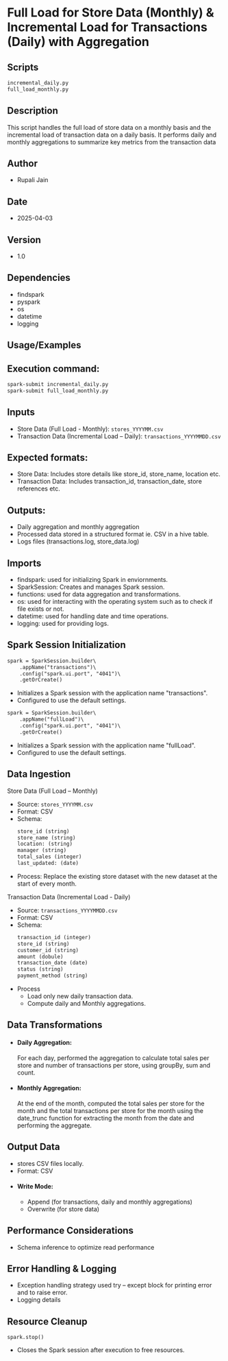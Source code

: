 
# Full Load for Store Data (Monthly) & Incremental Load for Transactions (Daily) with Aggregation 


## Scripts 

```markdown
incremental_daily.py
full_load_monthly.py
```





## Description

This script handles the full load of store data on a monthly basis and the incremental load of transaction data on a daily basis. It performs daily and monthly aggregations to summarize key metrics from the transaction data

## Author

- Rupali Jain


## Date

- 2025-04-03
## Version

- 1.0
## Dependencies

 - findspark
 - pyspark
 - os
 - datetime
 - logging
## Usage/Examples

## Execution command: 

```markdown
spark-submit incremental_daily.py
spark-submit full_load_monthly.py
```

## Inputs

- Store Data (Full Load - Monthly): ``` stores_YYYYMM.csv ```
- Transaction Data (Incremental Load – Daily):  ``` transactions_YYYYMMDD.csv ```

## Expected formats:

 - Store Data: Includes store details like store_id, store_name, location etc.
 - Transaction Data: Includes transaction_id, transaction_date, store references etc.

## Outputs:

- Daily aggregation and monthly aggregation
- Processed data stored in a structured format ie. CSV in a hive table.
- Logs files (transactions.log, store_data.log)




## Imports

- findspark: used for initializing Spark in enviornments.
- SparkSession: Creates and manages Spark session.
- functions: used for data aggregation and transformations.
- os: used for interacting with the operating system such as to check if file exists or not.
- datetime: used for handling date and time operations.
- logging: used for providing logs.
## Spark Session Initialization

``` markdown
spark = SparkSession.builder\
    .appName("transactions")\
    .config("spark.ui.port", "4041")\
    .getOrCreate()
```

- Initializes a Spark session with the application name "transactions".
- Configured to use the default settings.

``` markdown
spark = SparkSession.builder\
    .appName("fullLoad")\
    .config("spark.ui.port", "4041")\
    .getOrCreate()
```

- Initializes a Spark session with the application name "fullLoad".
- Configured to use the default settings.

## Data Ingestion

 Store Data (Full Load – Monthly)
- Source: ``` stores_YYYYMM.csv ```
- Format: CSV
- Schema:
    ```markdown
    store_id (string)
    store_name (string)
    location: (string)
    manager (string)
    total_sales (integer)
    last_updated: (date)
    ```
- Process: Replace the existing store dataset with the new dataset at the start of every month.

Transaction Data (Incremental Load - Daily)
- Source: ```transactions_YYYYMMDD.csv```
- Format: CSV
- Schema:
    ```markdown
    transaction_id (integer)
    store_id (string)
    customer_id (string)
    amount (dobule)
    transaction_date (date)
    status (string)
    payment_method (string)
    ```
- Process
    - Load only new daily transaction data.
    - Compute daily and Monthly aggregations.
## Data Transformations

 - #### Daily Aggregation:
    For each day, performed the aggregation to calculate total sales per store and number of transactions per store, using groupBy, sum and count.

 - #### Monthly Aggregation:
    At the end of the month, computed the total sales per store for the month and the total transactions per store for the month using the date_trunc function for extracting the month from the date and performing the aggregate.
## Output Data

- stores CSV files locally.
- Format: CSV
- #### Write Mode: 
    - Append (for transactions, daily and monthly aggregations)
    - Overwrite (for store data)

## Performance Considerations

- Schema inference to optimize read performance
## Error Handling & Logging
- Exception handling strategy used try – except block for printing error and to raise error.
- Logging details
## Resource Cleanup

``` spark.stop() ```

- Closes the Spark session after execution to free resources.
